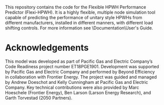 This repository contains the code for the Flexible HPWH Performance Predictor (Flexi-HPWH). It is a highly flexible, multiple node simulation tool capable of predicting the performance of unitary style HPWHs from different manufacturers, installed in different manners, with different load shifting controls. For more information see \Documentation\User's Guide.

# Acknowledgements
This model was developed as part of Pacific Gas and Electric Company’s Code Readiness project number ET18PGE1901. Development was supported by Pacific Gas and Electric Company and performed by Beyond Efficiency in collaboration with Frontier Energy. The project was guided and managed by Andrew Doeschot and Kelly Cunningham at Pacific Gas and Electric Company. Key technical contributions were also provided by Marc Hoeschele (Frontier Energy), Ben Larson (Larson Energy Research), and Garth Torvestad (2050 Partners).
